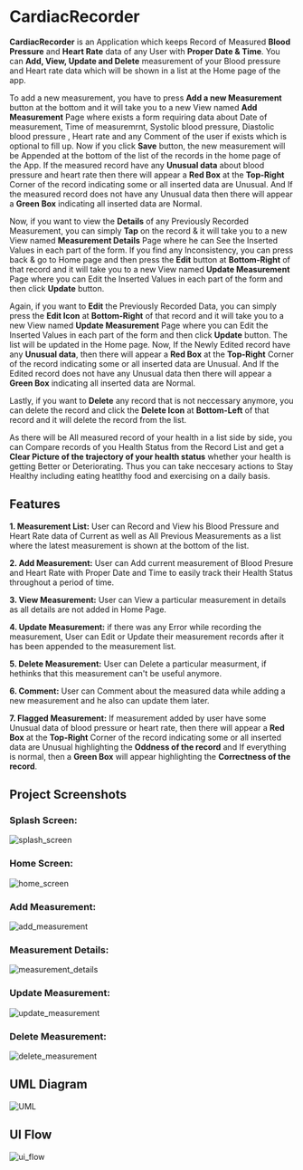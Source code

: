 # CardiacRecorder
**CardiacRecorder** is an Application which keeps Record of Measured **Blood Pressure** and **Heart Rate** data of any User with **Proper Date & Time**.
You can **Add, View, Update and Delete** measurement of your Blood pressure and Heart rate data which will be shown in a list at the Home page of the app.

To add a new measurement, you have to press **Add a new Measurement** button at the bottom and it will take you to a new View named **Add Measurement** Page where exists a form requiring data about Date of measurement, Time of measuremrnt, Systolic blood pressure, Diastolic blood pressure , Heart rate and any Comment of the user if exists which is optional to fill up. Now if you click **Save** button, the new measurement will be Appended at the bottom of the list of the records in the home page of the App. If the measured record have any **Unusual data** about blood pressure and heart rate then there will appear a **Red Box** at the **Top-Right** Corner of the record indicating some or all inserted data are Unusual. And If the measured record does not have any Unusual data then there will appear a **Green Box** indicating all inserted data are Normal.

Now, if you want to view the **Details** of any Previously Recorded Measurement, you can simply **Tap** on the record & it will take you to a new View named **Measurement Details** Page where he can See the Inserted Values in each part of the form. If you find any Inconsistency, you can press back & go to Home page and then press the **Edit** button at **Bottom-Right** of that record and it will take you to a new View named **Update Measurement** Page where you can Edit the Inserted Values in each part of the form and then click **Update** button.

Again, if you want to **Edit** the Previously Recorded Data, you can simply press the **Edit Icon** at **Bottom-Right** of that record and it will take you to a new View named **Update Measurement** Page where you can Edit the Inserted Values in each part of the form and then click **Update** button. The list will be updated in the Home page. Now, If the Newly Edited record have any **Unusual data**, then there will appear a **Red Box** at the **Top-Right** Corner of the record indicating some or all inserted data are Unusual. And If the Edited record does not have any Unusual data then there will appear a **Green Box** indicating all inserted data are Normal.

Lastly, if you want to **Delete** any record that is not neccessary anymore, you can delete the record and click the **Delete Icon** at **Bottom-Left** of that record and it will delete the record from the list.

As there will be All measured record of your health in a list side by side, you can Compare records of you Health Status from the Record List and get a **Clear Picture of the trajectory of your health status** whether your health is getting Better or Deteriorating. Thus you can take neccesary actions to Stay Healthy including eating heatlthy food and exercising on a daily basis.



## Features

**1. Measurement List:** User can Record and View his Blood Pressure and Heart Rate data of Current as well as All Previous Measurements as a list where the latest measurement is shown at the bottom of the list.

**2. Add Measurement:** User can Add current measurement of Blood Presure and Heart Rate with Proper Date and Time to easily track their Health Status throughout a period of time.

**3. View Measurement:** User can View a particular measurement in details as all details are not added in Home Page.

**4. Update Measurement:**  if there was any Error while recording the measurement, User can Edit or Update their measurement records after it has been appended to the measurement list.

**5. Delete Measurement:** User can Delete a particular measurment, if hethinks that this measurement can't be useful anymore.

**6. Comment:** User can Comment about the measured data while adding a new measurement and he also can update them later.

**7. Flagged Measurement:** If measurement added by user have some Unusual data of blood pressure or heart rate, then there will appear a **Red Box** at the **Top-Right** Corner of the record indicating some or all inserted data are Unusual highlighting the **Oddness of the record** and If everything is normal, then a **Green Box** will appear highlighting the **Correctness of the record**.



## Project Screenshots

### Splash Screen:
![splash_screen](https://user-images.githubusercontent.com/102896988/180838528-bac7886a-0dd3-4249-a48e-0c4a7c6ae6c7.jpg)

### Home Screen:
![home_screen](https://user-images.githubusercontent.com/102896988/180838576-55ae0ffb-96e5-4d42-9985-622e4500232e.jpg)

### Add Measurement:
![add_measurement](https://user-images.githubusercontent.com/102896988/180838591-016dbaaa-f795-47f0-b19d-50f29a6790ad.jpg)

### Measurement Details:
![measurement_details](https://user-images.githubusercontent.com/102896988/180839401-ae1932d0-5a71-4e1e-b18d-a6d024632547.jpg)

### Update Measurement:
![update_measurement](https://user-images.githubusercontent.com/102896988/180839423-c440da66-1b8f-4ca3-9835-f8edc8b557a9.jpg)

### Delete Measurement:
![delete_measurement](https://user-images.githubusercontent.com/102896728/181247610-8bd482e3-b62f-43f2-a366-f86c829b6cc1.jpg)


## UML Diagram
![UML](https://user-images.githubusercontent.com/102896728/175807220-ecf1356c-8056-4e6e-b145-55fe812d374f.png)

## UI Flow
![ui_flow](https://user-images.githubusercontent.com/102896988/180839463-6fa2d795-3d3b-4b39-9087-296a01f4c229.jpg)


